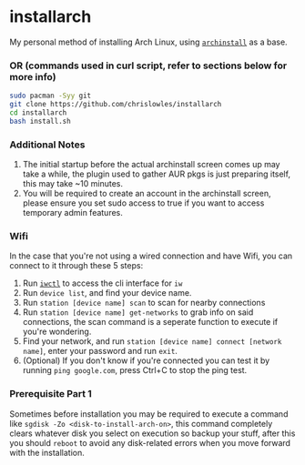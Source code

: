 # installarch
My personal method of installing Arch Linux, using [`archinstall`](https://www.github.com/archlinux/archinstall) as a base.

<!--### curl-based Install (one-liner)
```bash
bash <(curl -s https://chrishaz.fun/installarch)
```-->

### OR (commands used in curl script, refer to sections below for more info)
```bash
sudo pacman -Syy git
git clone https://github.com/chrislowles/installarch
cd installarch
bash install.sh
```

### Additional Notes
1. The initial startup before the actual archinstall screen comes up may take a while, the plugin used to gather AUR pkgs is just preparing itself, this may take ~10 minutes.
2. You will be required to create an account in the archinstall screen, please ensure you set sudo access to true if you want to access temporary admin features.

### Wifi
In the case that you're not using a wired connection and have Wifi, you can connect to it through these 5 steps:
1. Run [`iwctl`](https://wiki.archlinux.org/index.php/Iwd#iwctl) to access the cli interface for `iw`
2. Run `device list`, and find your device name.
3. Run `station [device name] scan` to scan for nearby connections
4. Run `station [device name] get-networks` to grab info on said connections, the scan command is a seperate function to execute if you're wondering.
5. Find your network, and run `station [device name] connect [network name]`, enter your password and run `exit`.
6. (Optional) If you don't know if you're connected you can test it by running `ping google.com`, press Ctrl+C to stop the ping test.

### Prerequisite Part 1
Sometimes before installation you may be required to execute a command like ```sgdisk -Zo <disk-to-install-arch-on>```, this command completely clears whatever disk you select on execution so backup your stuff, after this you should ```reboot``` to avoid any disk-related errors when you move forward with the installation.